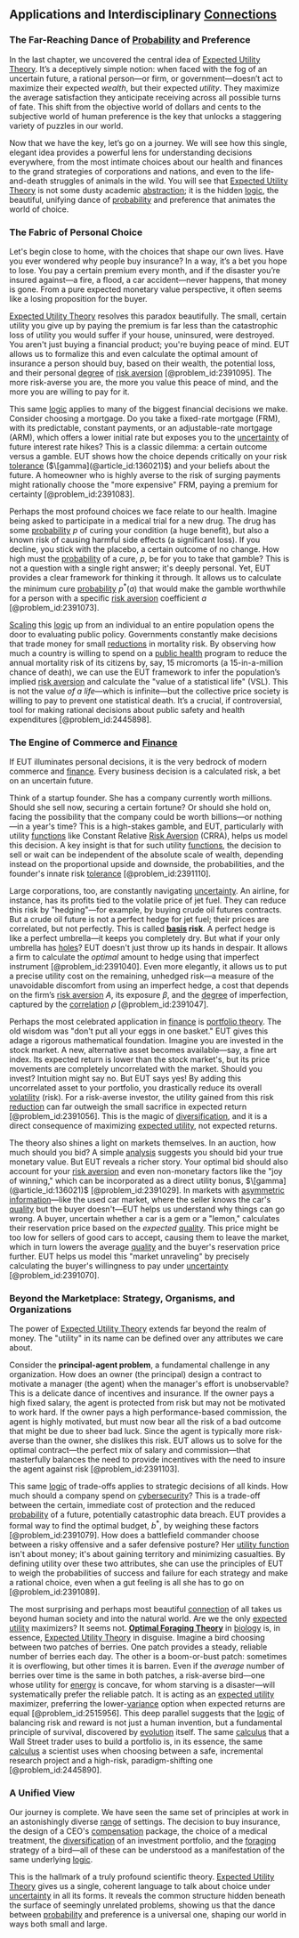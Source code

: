 ## Applications and Interdisciplinary [Connections](@article_id:193345)

### The Far-Reaching Dance of [Probability](@article_id:263106) and Preference

In the last chapter, we uncovered the central idea of [Expected Utility Theory](@article_id:140132). It’s a deceptively simple notion: when faced with the fog of an uncertain future, a rational person—or firm, or government—doesn’t act to maximize their expected *wealth*, but their expected *utility*. They maximize the average satisfaction they anticipate receiving across all possible turns of fate. This shift from the objective world of dollars and cents to the subjective world of human preference is the key that unlocks a staggering variety of puzzles in our world.

Now that we have the key, let’s go on a journey. We will see how this single, elegant idea provides a powerful lens for understanding decisions everywhere, from the most intimate choices about our health and finances to the grand strategies of corporations and nations, and even to the life-and-death struggles of animals in the wild. You will see that [Expected Utility Theory](@article_id:140132) is not some dusty academic [abstraction](@article_id:180488); it is the hidden [logic](@article_id:266330), the beautiful, unifying dance of [probability](@article_id:263106) and preference that animates the world of choice.

### The Fabric of Personal Choice

Let's begin close to home, with the choices that shape our own lives. Have you ever wondered why people buy insurance? In a way, it’s a bet you hope to lose. You pay a certain premium every month, and if the disaster you’re insured against—a fire, a flood, a car accident—never happens, that money is gone. From a pure expected monetary value perspective, it often seems like a losing proposition for the buyer.

[Expected Utility Theory](@article_id:140132) resolves this paradox beautifully. The small, certain utility you give up by paying the premium is far less than the catastrophic loss of utility you would suffer if your house, uninsured, were destroyed. You aren't just buying a financial product; you're buying peace of mind. EUT allows us to formalize this and even calculate the optimal amount of insurance a person should buy, based on their wealth, the potential loss, and their personal [degree](@article_id:269934) of [risk aversion](@article_id:136912) [@problem_id:2391095]. The more risk-averse you are, the more you value this peace of mind, and the more you are willing to pay for it.

This same [logic](@article_id:266330) applies to many of the biggest financial decisions we make. Consider choosing a mortgage. Do you take a fixed-rate mortgage (FRM), with its predictable, constant payments, or an adjustable-rate mortgage (ARM), which offers a lower initial rate but exposes you to the [uncertainty](@article_id:275351) of future interest rate hikes? This is a classic dilemma: a certain outcome versus a gamble. EUT shows how the choice depends critically on your risk [tolerance](@article_id:199103) ($\[gamma](@article_id:136021)$) and your beliefs about the future. A homeowner who is highly averse to the risk of surging payments might rationally choose the "more expensive" FRM, paying a premium for certainty [@problem_id:2391083].

Perhaps the most profound choices we face relate to our health. Imagine being asked to participate in a medical trial for a new drug. The drug has some [probability](@article_id:263106) $p$ of curing your condition (a huge benefit), but also a known risk of causing harmful side effects (a significant loss). If you decline, you stick with the placebo, a certain outcome of no change. How high must the [probability](@article_id:263106) of a cure, $p$, be for you to take that gamble? This is not a question with a single right answer; it's deeply personal. Yet, EUT provides a clear framework for thinking it through. It allows us to calculate the minimum cure [probability](@article_id:263106) $p^{\ast}(a)$ that would make the gamble worthwhile for a person with a specific [risk aversion](@article_id:136912) coefficient $a$ [@problem_id:2391073].

[Scaling](@article_id:142532) this [logic](@article_id:266330) up from an individual to an entire population opens the door to evaluating public policy. Governments constantly make decisions that trade money for small [reductions](@article_id:273823) in mortality risk. By observing how much a country is willing to spend on a [public health](@article_id:273370) program to reduce the annual mortality risk of its citizens by, say, 15 micromorts (a 15-in-a-million chance of death), we can use the EUT framework to infer the population’s implied [risk aversion](@article_id:136912) and calculate the "value of a statistical life" (VSL). This is not the value *of a life*—which is infinite—but the collective price society is willing to pay to prevent one statistical death. It’s a crucial, if controversial, tool for making rational decisions about public safety and health expenditures [@problem_id:2445898].

### The Engine of Commerce and [Finance](@article_id:144433)

If EUT illuminates personal decisions, it is the very bedrock of modern commerce and [finance](@article_id:144433). Every business decision is a calculated risk, a bet on an uncertain future.

Think of a startup founder. She has a company currently worth millions. Should she sell now, securing a certain fortune? Or should she hold on, facing the possibility that the company could be worth billions—or nothing—in a year's time? This is a high-stakes gamble, and EUT, particularly with utility [functions](@article_id:153927) like Constant Relative [Risk Aversion](@article_id:136912) (CRRA), helps us model this decision. A key insight is that for such utility [functions](@article_id:153927), the decision to sell or wait can be independent of the absolute scale of wealth, depending instead on the proportional upside and downside, the probabilities, and the founder's innate risk [tolerance](@article_id:199103) [@problem_id:2391110].

Large corporations, too, are constantly navigating [uncertainty](@article_id:275351). An airline, for instance, has its profits tied to the volatile price of jet fuel. They can reduce this risk by "hedging"—for example, by buying crude oil futures contracts. But a crude oil future is not a perfect hedge for jet fuel; their prices are correlated, but not perfectly. This is called **[basis](@article_id:155813) risk**. A perfect hedge is like a perfect umbrella—it keeps you completely dry. But what if your only umbrella has [holes](@article_id:142444)? EUT doesn't just throw up its hands in despair. It allows a firm to calculate the *optimal* amount to hedge using that imperfect instrument [@problem_id:2391040]. Even more elegantly, it allows us to put a precise utility cost on the remaining, unhedged risk—a measure of the unavoidable discomfort from using an imperfect hedge, a cost that depends on the firm’s [risk aversion](@article_id:136912) $A$, its exposure $\beta$, and the [degree](@article_id:269934) of imperfection, captured by the [correlation](@article_id:265479) $\rho$ [@problem_id:2391047].

Perhaps the most celebrated application in [finance](@article_id:144433) is [portfolio theory](@article_id:136978). The old wisdom was "don't put all your eggs in one basket." EUT gives this adage a rigorous mathematical foundation. Imagine you are invested in the stock market. A new, alternative asset becomes available—say, a fine art index. Its expected return is lower than the stock market's, but its price movements are completely uncorrelated with the market. Should you invest? Intuition might say no. But EUT says yes! By adding this uncorrelated asset to your portfolio, you drastically reduce its overall [volatility](@article_id:266358) (risk). For a risk-averse investor, the utility gained from this risk [reduction](@article_id:270164) can far outweigh the small sacrifice in expected return [@problem_id:2391056]. This is the magic of [diversification](@article_id:136700), and it is a direct consequence of maximizing [expected utility](@article_id:146990), not expected returns.

The theory also shines a light on markets themselves. In an auction, how much should you bid? A simple [analysis](@article_id:157812) suggests you should bid your true monetary value. But EUT reveals a richer story. Your optimal bid should also account for your [risk aversion](@article_id:136912) and even non-monetary factors like the "joy of winning," which can be incorporated as a direct utility bonus, $\[gamma](@article_id:136021)$ [@problem_id:2391029]. In markets with [asymmetric information](@article_id:139397)—like the used car market, where the seller knows the car's [quality](@article_id:138232) but the buyer doesn't—EUT helps us understand why things can go wrong. A buyer, uncertain whether a car is a gem or a "lemon," calculates their reservation price based on the *expected* [quality](@article_id:138232). This price might be too low for sellers of good cars to accept, causing them to leave the market, which in turn lowers the average [quality](@article_id:138232) and the buyer's reservation price further. EUT helps us model this "market unraveling" by precisely calculating the buyer's willingness to pay under [uncertainty](@article_id:275351) [@problem_id:2391070].

### Beyond the Marketplace: Strategy, Organisms, and Organizations

The power of [Expected Utility Theory](@article_id:140132) extends far beyond the realm of money. The "utility" in its name can be defined over any attributes we care about.

Consider the **principal-agent problem**, a fundamental challenge in any organization. How does an owner (the principal) design a contract to motivate a manager (the agent) when the manager's effort is unobservable? This is a delicate dance of incentives and insurance. If the owner pays a high fixed salary, the agent is protected from risk but may not be motivated to work hard. If the owner pays a high performance-based commission, the agent is highly motivated, but must now bear all the risk of a bad outcome that might be due to sheer bad luck. Since the agent is typically more risk-averse than the owner, she dislikes this risk. EUT allows us to solve for the optimal contract—the perfect mix of salary and commission—that masterfully balances the need to provide incentives with the need to insure the agent against risk [@problem_id:2391103].

This same [logic](@article_id:266330) of trade-offs applies to strategic decisions of all kinds. How much should a company spend on [cybersecurity](@article_id:262326)? This is a trade-off between the certain, immediate cost of protection and the reduced [probability](@article_id:263106) of a future, potentially catastrophic data breach. EUT provides a formal way to find the optimal budget, $b^{\ast}$, by weighing these factors [@problem_id:2391079]. How does a battlefield commander choose between a risky offensive and a safer defensive posture? Her [utility function](@article_id:137313) isn't about money; it's about gaining territory and minimizing casualties. By defining utility over these two attributes, she can use the principles of EUT to weigh the probabilities of success and failure for each strategy and make a rational choice, even when a gut feeling is all she has to go on [@problem_id:2391089].

The most surprising and perhaps most beautiful [connection](@article_id:157984) of all takes us beyond human society and into the natural world. Are we the only [expected utility](@article_id:146990) maximizers? It seems not. **[Optimal Foraging Theory](@article_id:185390)** in [biology](@article_id:276078) is, in essence, [Expected Utility Theory](@article_id:140132) in disguise. Imagine a bird choosing between two patches of berries. One patch provides a steady, reliable number of berries each day. The other is a boom-or-bust patch: sometimes it is overflowing, but other times it is barren. Even if the *average* number of berries over time is the same in both patches, a risk-averse bird—one whose utility for [energy](@article_id:149697) is concave, for whom starving is a disaster—will systematically prefer the reliable patch. It is acting as an [expected utility](@article_id:146990) maximizer, preferring the lower-[variance](@article_id:148683) option when expected returns are equal [@problem_id:2515956]. This deep parallel suggests that the [logic](@article_id:266330) of balancing risk and reward is not just a human invention, but a fundamental principle of survival, discovered by [evolution](@article_id:143283) itself. The same [calculus](@article_id:145546) that a Wall Street trader uses to build a portfolio is, in its essence, the same [calculus](@article_id:145546) a scientist uses when choosing between a safe, incremental research project and a high-risk, paradigm-shifting one [@problem_id:2445890].

### A Unified View

Our journey is complete. We have seen the same set of principles at work in an astonishingly diverse [range](@article_id:154892) of settings. The decision to buy insurance, the design of a CEO's [compensation](@article_id:193636) package, the choice of a medical treatment, the [diversification](@article_id:136700) of an investment portfolio, and the [foraging](@article_id:180967) strategy of a bird—all of these can be understood as a manifestation of the same underlying [logic](@article_id:266330).

This is the hallmark of a truly profound scientific theory. [Expected Utility Theory](@article_id:140132) gives us a single, coherent language to talk about choice under [uncertainty](@article_id:275351) in all its forms. It reveals the common structure hidden beneath the surface of seemingly unrelated problems, showing us that the dance between [probability](@article_id:263106) and preference is a universal one, shaping our world in ways both small and large.